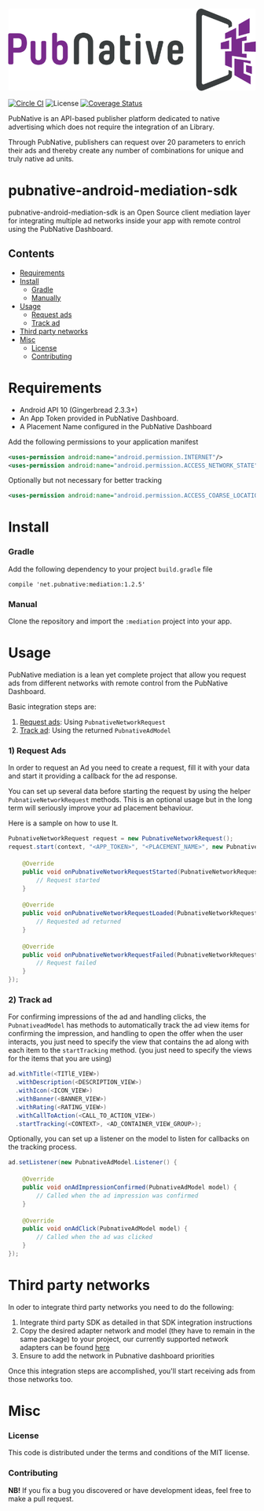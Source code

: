 ![ScreenShot](PNLogo.png)

[![Circle CI](https://circleci.com/gh/pubnative/pubnative-android-mediation-sdk.svg?style=shield)](https://circleci.com/gh/pubnative/pubnative-android-mediation-sdk) ![License](https://img.shields.io/badge/license-MIT-lightgrey.svg) [![Coverage Status](https://coveralls.io/repos/github/pubnative/pubnative-android-mediation-sdk/badge.svg?branch=master)](https://coveralls.io/github/pubnative/pubnative-android-mediation-sdk?branch=master)

PubNative is an API-based publisher platform dedicated to native advertising which does not require the integration of an Library.

Through PubNative, publishers can request over 20 parameters to enrich their ads and thereby create any number of combinations for unique and truly native ad units.

# pubnative-android-mediation-sdk

pubnative-android-mediation-sdk is an Open Source client mediation layer for integrating multiple ad networks inside your app with remote control using the PubNative Dashboard.

## Contents

* [Requirements](#requirements)
* [Install](#install)
  * [Gradle](#install_gradle)
  * [Manually](#install_manual)
* [Usage](#usage)
  * [Request ads](#usage_request)
  * [Track ad](#usage_track_ad)
* [Third party networks](#networks)
* [Misc](#misc)
  * [License](#misc_license)
  * [Contributing](#misc_contributing)

<a name="requirements"></a>
# Requirements

* Android API 10 (Gingerbread 2.3.3+)
* An App Token provided in PubNative Dashboard.
* A Placement Name configured in the PubNative Dashboard

Add the following permissions to your application manifest

```xml
<uses-permission android:name="android.permission.INTERNET"/>
<uses-permission android:name="android.permission.ACCESS_NETWORK_STATE"/>
```

Optionally but not necessary for better tracking

```xml
<uses-permission android:name="android.permission.ACCESS_COARSE_LOCATION"/>
```

<a name="install"></a>
# Install

<a name="install_gradle"></a>
### Gradle

Add the following dependency to your project `build.gradle` file

```
compile 'net.pubnative:mediation:1.2.5'
```

<a name="install_manual"></a>
### Manual
Clone the repository and import the `:mediation` project into your app.

<a name="usage"></a>
# Usage

PubNative mediation is a lean yet complete project that allow you request ads from different networks with remote control from the PubNative Dashboard.

Basic integration steps are:

1. [Request ads](#usage_request): Using `PubnativeNetworkRequest`
3. [Track ad](#usage_track_ad): Using the returned `PubnativeAdModel`

<a name="usage_request"></a>
### 1) Request Ads

In order to request an Ad you need to create a request, fill it with your data and start it providing a callback for the ad response.

You can set up several data before starting the request by using the helper `PubnativeNetworkRequest` methods. This is an optional usage but in the long term will seriously improve your ad placement behaviour.

Here is a sample on how to use It.

```java
PubnativeNetworkRequest request = new PubnativeNetworkRequest();
request.start(context, "<APP_TOKEN>", "<PLACEMENT_NAME>", new PubnativeNetworkRequest.Listener() {

	@Override
    public void onPubnativeNetworkRequestStarted(PubnativeNetworkRequest request) {
        // Request started
    }

    @Override
    public void onPubnativeNetworkRequestLoaded(PubnativeNetworkRequest request, PubnativeAdModel ad) {
        // Requested ad returned
    }

    @Override
    public void onPubnativeNetworkRequestFailed(PubnativeNetworkRequest request, Exception exception) {
        // Request failed
    }
});
```

<a name="usage_track_ad"></a>
### 2) Track ad

For confirming impressions of the ad and handling clicks, the `PubnativeadModel` has methods to automatically track the ad view items for confirming the impression, and handling to open the offer when the user interacts, you just need to specify the view that contains the ad along with each item to the `startTracking` method. (you just need to specify the views for the items that you are using)

```java
ad.withTitle(<TITlE_VIEW>)
  .withDescription(<DESCRIPTION_VIEW>)
  .withIcon(<ICON_VIEW>)
  .withBanner(<BANNER_VIEW>)
  .withRating(<RATING_VIEW>)
  .withCallToAction(<CALL_TO_ACTION_VIEW>)
  .startTracking(<CONTEXT>, <AD_CONTAINER_VIEW_GROUP>);
```

Optionally, you can set up a listener on the model to listen for callbacks on the tracking process.

```java
ad.setListener(new PubnativeAdModel.Listener() {

    @Override
    public void onAdImpressionConfirmed(PubnativeAdModel model) {
        // Called when the ad impression was confirmed
    }

    @Override
    public void onAdClick(PubnativeAdModel model) {
        // Called when the ad was clicked
    }
});
```

<a name="networks"></a>
# Third party networks

In oder to integrate third party networks you need to do the following:

1. Integrate third party SDK as detailed in that SDK integration instructions
2. Copy the desired adapter network and model (they have to remain in the same package) to your project, our currently supported network adapters can be found [here](https://github.com/pubnative/pubnative-android-mediation-sdk/tree/master/mediation.adaters/net/pubnative/mediation/adapter)
3. Ensure to add the network in Pubnative dashboard priorities

Once this integration steps are accomplished, you'll start receiving ads from those networks too.

<a name="misc"></a>
# Misc

<a name="misc_license"></a>
### License

This code is distributed under the terms and conditions of the MIT license.

<a name="misc_contributing"></a>
### Contributing

**NB!** If you fix a bug you discovered or have development ideas, feel free to make a pull request.
